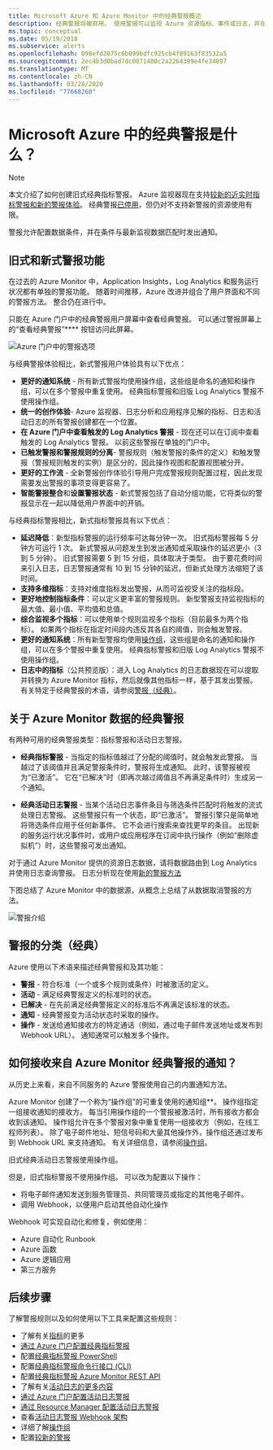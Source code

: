 ```yaml
---
title: Microsoft Azure 和 Azure Monitor 中的经典警报概述
description: 经典警报将被弃用。 使用警报可以监视 Azure 资源指标、事件或日志，并在符合指定的条件时接收通知。
ms.topic: conceptual
ms.date: 05/19/2018
ms.subservice: alerts
ms.openlocfilehash: 098efd3075c6b099bdfc925cb4f09163f83532a5
ms.sourcegitcommit: 2ec4b3d0bad7dc0071400c2a2264399e4fe34897
ms.translationtype: MT
ms.contentlocale: zh-CN
ms.lasthandoff: 03/28/2020
ms.locfileid: "77668260"
---
```

# <a name="what-are-classic-alerts-in-microsoft-azure"></a>Microsoft Azure 中的经典警报是什么？

> [!NOTE]
> 本文介绍了如何创建旧式经典指标警报。 Azure 监视器现在支持[较新的近实时指标警报和新的警报体验](../../azure-monitor/platform/alerts-overview.md)。 经典警报[已停用](https://docs.microsoft.com/azure/azure-monitor/platform/monitoring-classic-retirement)，但仍对不支持新警报的资源使用有限。 
>

警报允许配置数据条件，并在条件与最新监视数据匹配时发出通知。

## <a name="old-and-new-alerting-capabilities"></a>旧式和新式警报功能

在过去的 Azure Monitor 中，Application Insights，Log Analytics 和服务运行状况都有单独的警报功能。 随着时间推移，Azure 改进并组合了用户界面和不同的警报方法。 整合仍在进行中。

只能在 Azure 门户中的经典警报用户屏幕中查看经典警报。 可以通过警报屏幕上的“查看经典警报”**** 按钮访问此屏幕。 

 ![Azure 门户中的警报选项](media/alerts-classic.overview/monitor-alert-screen2.png)

与经典警报体验相比，新式警报用户体验具有以下优点：
-   **更好的通知系统** - 所有新式警报均使用操作组，这些组是命名的通知和操作组，可以在多个警报中重复使用。 经典指标警报和旧版 Log Analytics 警报不使用操作组。
-   **统一的创作体验**- Azure 监视器、日志分析和应用程序见解的指标、日志和活动日志的所有警报创建都在一个位置。
-   **在 Azure 门户中查看触发的 Log Analytics 警报** - 现在还可以在订阅中查看触发的 Log Analytics 警报。 以前这些警报在单独的门户中。
-   **已触发警报和警报规则的分离**- 警报规则（触发警报的条件的定义）和触发警报（警报规则触发的实例）是区分的，因此操作视图和配置视图被分开。
-   **更好的工作流** - 全新警报创作体验引导用户完成警报规则配置过程，因此发现需要发出警报的事项变得更容易了。
-   **智能警报整合**和**设置警报状态** - 新式警报包括了自动分组功能，它将类似的警报显示在一起以降低用户界面中的开销。 

与经典指标警报相比，新式指标警报具有以下优点：
-   **延迟降低**：新型指标警报的运行频率可达每分钟一次。 旧式指标警报每 5 分钟方可运行 1 次。 新式警报从问题发生到发出通知或采取操作的延迟更小（3 到 5 分钟）。 旧式警报需要 5 到 15 分组，具体取决于类型。  由于要花费时间来引入日志，日志警报通常有 10 到 15 分钟的延迟，但新式处理方法缩短了该时间。 
-   **支持多维指标**：支持对维度指标发出警报，从而可监视受关注的指标段。
-   **更好地控制指标条件**：可以定义更丰富的警报规则。 新型警报支持监视指标的最大值、最小值、平均值和总值。
-   **综合监视多个指标**：可以使用单个规则监视多个指标（目前最多为两个指标）。 如果两个指标在指定时间段内违反其各自的阈值，则会触发警报。
-   **更好的通知系统**：所有新型警报均使用[操作组](../../azure-monitor/platform/action-groups.md)，这些组是命名的通知和操作组，可以在多个警报中重复使用。  经典指标警报和旧版 Log Analytics 警报不使用操作组。 
-   **日志中的指标**（公共预览版）：进入 Log Analytics 的日志数据现在可以提取并转换为 Azure Monitor 指标，然后就像其他指标一样，基于其发出警报。 有关特定于经典警报的术语，请参阅[警报（经典）](alerts-classic.overview.md)。 


## <a name="classic-alerts-on-azure-monitor-data"></a>关于 Azure Monitor 数据的经典警报
有两种可用的经典警报类型：指标警报和活动日志警报。

* **经典指标警报** - 当指定的指标值越过了分配的阈值时，就会触发此警报。 当越过了该阈值并且满足警报条件时，警报将生成通知。 此时，该警报被视为“已激活”。 它在“已解决”时（即再次越过阈值且不再满足条件时）生成另一个通知。

* **经典活动日志警报** - 当某个活动日志事件条目与筛选条件匹配时将触发的流式处理日志警报。 这些警报只有一个状态，即“已激活”。 警报引擎只是简单地将筛选条件应用于任何新事件。 它不会进行搜索来查找更早的条目。 出现新的服务运行状况事件时，或用户或应用程序在订阅中执行操作（例如“删除虚拟机”）时，这些警报可发出通知。

对于通过 Azure Monitor 提供的资源日志数据，请将数据路由到 Log Analytics 并使用日志查询警报。 日志分析现在使用[新的警报方法](../../azure-monitor/platform/alerts-overview.md) 

下图总结了 Azure Monitor 中的数据源，从概念上总结了从数据取消警报的方法。

![警报介绍](media/alerts-classic.overview/Alerts_Overview_Resource_v5.png)

## <a name="taxonomy-of-alerts-classic"></a>警报的分类（经典）
Azure 使用以下术语来描述经典警报和及其功能：
* **警报** - 符合标准（一个或多个规则或条件）时被激活的定义。
* **活动** - 满足经典警报定义的标准时的状态。
* **已解决** - 在先前满足经典警报定义的标准后不再满足该标准的状态。
* **通知** - 经典警报变为活动状态时采取的操作。
* **操作** - 发送给通知接收方的特定通话（例如，通过电子邮件发送地址或发布到 Webhook URL）。 通知通常可以触发多个操作。

## <a name="how-do-i-receive-a-notification-from-an-azure-monitor-classic-alert"></a>如何接收来自 Azure Monitor 经典警报的通知？
从历史上来看，来自不同服务的 Azure 警报使用自己的内置通知方法。 

Azure Monitor 创建了一个称为“操作组”的可重复使用的通知组**。 操作组指定一组接收通知的接收方。 每当引用操作组的一个警报被激活时，所有接收方都会收到该通知。 操作组允许在多个警报对象中重复使用一组接收方（例如，在线工程师列表）。 除了电子邮件地址、短信号码和大量其他操作外，操作组还通过发布到 Webhook URL 来支持通知。  有关详细信息，请参阅[操作组](../../azure-monitor/platform/action-groups.md)。 

旧式经典活动日志警报使用操作组。

但是，旧式指标警报不使用操作组。 可以改为配置以下操作： 
- 将电子邮件通知发送到服务管理员、共同管理员或指定的其他电子邮件。
- 调用 Webhook，以便用户启动其他自动化操作

Webhook 可实现自动化和修复，例如使用：
- Azure 自动化 Runbook
- Azure 函数
- Azure 逻辑应用
- 第三方服务

## <a name="next-steps"></a>后续步骤
了解警报规则以及如何使用以下工具来配置这些规则：

* 了解有关[指标](data-platform.md)的更多
* [通过 Azure 门户配置经典指标警报](alerts-classic-portal.md)
* 配置[经典指标警报 PowerShell](alerts-classic-portal.md)
* 配置[经典指标警报命令行接口 (CLI)](alerts-classic-portal.md)
* 配置[经典指标警报 Azure Monitor REST API](https://msdn.microsoft.com/library/azure/dn931945.aspx)
* 了解有关[活动日志的更多内容](platform-logs-overview.md)
* [通过 Azure 门户配置活动日志警报](activity-log-alerts.md)
* [通过 Resource Manager 配置活动日志警报](alerts-activity-log.md)
* 查看[活动日志警报 Webhook 架构](activity-log-alerts-webhook.md)
* 详细了解[操作组](action-groups.md)
* 配置[较新的警报](alerts-metric.md)
